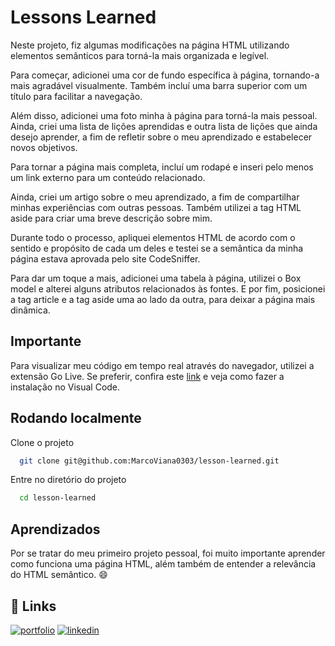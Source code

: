 
# Lessons Learned

Neste projeto, fiz algumas modificações na página HTML utilizando elementos semânticos para torná-la mais organizada e legível.

Para começar, adicionei uma cor de fundo específica à página, tornando-a mais agradável visualmente. Também incluí uma barra superior com um título para facilitar a navegação.

Além disso, adicionei uma foto minha à página para torná-la mais pessoal. Ainda, criei uma lista de lições aprendidas e outra lista de lições que ainda desejo aprender, a fim de refletir sobre o meu aprendizado e estabelecer novos objetivos.

Para tornar a página mais completa, incluí um rodapé e inseri pelo menos um link externo para um conteúdo relacionado.

Ainda, criei um artigo sobre o meu aprendizado, a fim de compartilhar minhas experiências com outras pessoas. Também utilizei a tag HTML aside para criar uma breve descrição sobre mim.

Durante todo o processo, apliquei elementos HTML de acordo com o sentido e propósito de cada um deles e testei se a semântica da minha página estava aprovada pelo site CodeSniffer.

Para dar um toque a mais, adicionei uma tabela à página, utilizei o Box model e alterei alguns atributos relacionados às fontes. E por fim, posicionei a tag article e a tag aside uma ao lado da outra, para deixar a página mais dinâmica.


## Importante
Para visualizar meu código em tempo real através do navegador, utilizei a extensão Go Live. Se preferir, confira este [link](https://www.geeksforgeeks.org/how-to-enable-live-server-on-visual-studio-code/) e veja como fazer a instalação no Visual Code.



## Rodando localmente

Clone o projeto

```bash
  git clone git@github.com:MarcoViana0303/lesson-learned.git
```

Entre no diretório do projeto

```bash
  cd lesson-learned
```


## Aprendizados

Por se tratar do meu primeiro projeto pessoal, foi muito importante aprender como funciona uma página HTML, além também de entender a relevância do HTML semântico. :smile:


## 🔗 Links
[![portfolio](https://img.shields.io/badge/my_portfolio-000?style=for-the-badge&logo=ko-fi&logoColor=white)](https://marcoviana-dev.vercel.app/)
[![linkedin](https://img.shields.io/badge/linkedin-0A66C2?style=for-the-badge&logo=linkedin&logoColor=white)](https://www.linkedin.com/in/marco-viana2022/)
